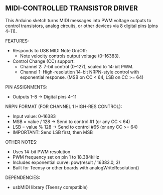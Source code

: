 MIDI-CONTROLLED TRANSISTOR DRIVER
---------------------------------

This Arduino sketch turns MIDI messages into PWM voltage outputs to control transistors,
analog circuits, or other devices via 8 digital pins (pins 4–11).

FEATURES:
- Responds to USB MIDI Note On/Off: 
  - Note velocity controls output voltage (0–16383).
- Control Change (CC) support:
  - Channel 2: 7-bit control (0–127), scaled to 14-bit PWM.
  - Channel 1: High-resolution 14-bit NRPN-style control with exponential response.
    (MSB on CC < 64, LSB on CC >= 64)

PIN ASSIGNMENTS:
- Outputs 1–8 → Digital pins 4–11

NRPN FORMAT (FOR CHANNEL 1 HIGH-RES CONTROL):
- Input value: 0–16383
- MSB = value / 128     → Send to control #1 (or any CC < 64)
- LSB = value % 128     → Send to control #65 (or any CC >= 64)
- IMPORTANT: Send LSB first, then MSB

OTHER NOTES:
- Uses 14-bit PWM resolution
- PWM frequency set on pin 1 to 18.384kHz
- Includes exponential curve: pow(result / 16383.0, 3)
- Built for Teensy or other boards with analogWriteResolution()

DEPENDENCIES:
- usbMIDI library (Teensy compatible)

